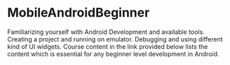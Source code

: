 # MobileAndroidBeginner
Familiarizing yourself with Android Development and available tools. Creating a project and running on emulator. Debugging and using different kind of UI widgets. Course content in the link provided below lists the content which is essential for any beginner level development in Android.
